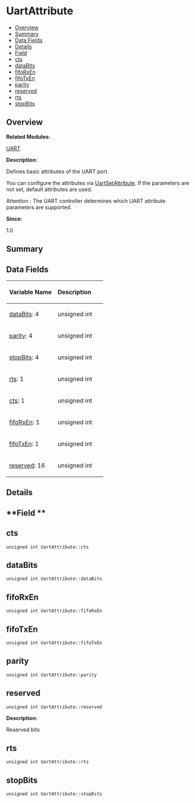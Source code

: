 # UartAttribute<a name="ZH-CN_TOPIC_0000001054918195"></a>

-   [Overview](#section731235949165636)
-   [Summary](#section532115424165636)
-   [Data Fields](#pub-attribs)
-   [Details](#section1595673192165636)
-   [Field](#section62349060165636)
-   [cts](#a8c2ec715ce735b87619440004a5816f3)
-   [dataBits](#a884f85f5c82f063596a52f43c12af1a8)
-   [fifoRxEn](#a171de31a6414563a1b8ca13c6209e52a)
-   [fifoTxEn](#a12cd3afb4dfbc5ed70578e0fcee0700d)
-   [parity](#abc4eefd31616175d469bc41d24b5b37b)
-   [reserved](#a415c8237e3a34dfe812e6c6cc7a7a1fa)
-   [rts](#a5ebfed49568aa4717b72d89084a13f3a)
-   [stopBits](#a29782a670eaf734ed02955eff0cdd4b9)

## **Overview**<a name="section731235949165636"></a>

**Related Modules:**

[UART](UART.md)

**Description:**

Defines basic attributes of the UART port. 

You can configure the attributes via  [UartSetAttribute](UART.md#ga76281a15464395451fc9844e717e0e10). If the parameters are not set, default attributes are used.

Attention
:   The UART controller determines which UART attribute parameters are supported.

**Since:**

1.0

## **Summary**<a name="section532115424165636"></a>

## Data Fields<a name="pub-attribs"></a>

<a name="table709140478165636"></a>
<table><thead align="left"><tr id="row1930313381165636"><th class="cellrowborder" valign="top" width="50%" id="mcps1.1.3.1.1"><p id="p617830080165636"><a name="p617830080165636"></a><a name="p617830080165636"></a>Variable Name</p>
</th>
<th class="cellrowborder" valign="top" width="50%" id="mcps1.1.3.1.2"><p id="p960631774165636"><a name="p960631774165636"></a><a name="p960631774165636"></a>Description</p>
</th>
</tr>
</thead>
<tbody><tr id="row1245792119165636"><td class="cellrowborder" valign="top" width="50%" headers="mcps1.1.3.1.1 "><p id="p760772659165636"><a name="p760772659165636"></a><a name="p760772659165636"></a><a href="UartAttribute.md#a884f85f5c82f063596a52f43c12af1a8">dataBits</a>: 4</p>
</td>
<td class="cellrowborder" valign="top" width="50%" headers="mcps1.1.3.1.2 "><p id="p283548929165636"><a name="p283548929165636"></a><a name="p283548929165636"></a>unsigned int </p>
</td>
</tr>
<tr id="row851183058165636"><td class="cellrowborder" valign="top" width="50%" headers="mcps1.1.3.1.1 "><p id="p620407527165636"><a name="p620407527165636"></a><a name="p620407527165636"></a><a href="UartAttribute.md#abc4eefd31616175d469bc41d24b5b37b">parity</a>: 4</p>
</td>
<td class="cellrowborder" valign="top" width="50%" headers="mcps1.1.3.1.2 "><p id="p1088207675165636"><a name="p1088207675165636"></a><a name="p1088207675165636"></a>unsigned int </p>
</td>
</tr>
<tr id="row343783557165636"><td class="cellrowborder" valign="top" width="50%" headers="mcps1.1.3.1.1 "><p id="p750163538165636"><a name="p750163538165636"></a><a name="p750163538165636"></a><a href="UartAttribute.md#a29782a670eaf734ed02955eff0cdd4b9">stopBits</a>: 4</p>
</td>
<td class="cellrowborder" valign="top" width="50%" headers="mcps1.1.3.1.2 "><p id="p1804054375165636"><a name="p1804054375165636"></a><a name="p1804054375165636"></a>unsigned int </p>
</td>
</tr>
<tr id="row1550994942165636"><td class="cellrowborder" valign="top" width="50%" headers="mcps1.1.3.1.1 "><p id="p1737520512165636"><a name="p1737520512165636"></a><a name="p1737520512165636"></a><a href="UartAttribute.md#a5ebfed49568aa4717b72d89084a13f3a">rts</a>: 1</p>
</td>
<td class="cellrowborder" valign="top" width="50%" headers="mcps1.1.3.1.2 "><p id="p1687967076165636"><a name="p1687967076165636"></a><a name="p1687967076165636"></a>unsigned int </p>
</td>
</tr>
<tr id="row1327899313165636"><td class="cellrowborder" valign="top" width="50%" headers="mcps1.1.3.1.1 "><p id="p1039859452165636"><a name="p1039859452165636"></a><a name="p1039859452165636"></a><a href="UartAttribute.md#a8c2ec715ce735b87619440004a5816f3">cts</a>: 1</p>
</td>
<td class="cellrowborder" valign="top" width="50%" headers="mcps1.1.3.1.2 "><p id="p1947423142165636"><a name="p1947423142165636"></a><a name="p1947423142165636"></a>unsigned int </p>
</td>
</tr>
<tr id="row515185768165636"><td class="cellrowborder" valign="top" width="50%" headers="mcps1.1.3.1.1 "><p id="p2134813956165636"><a name="p2134813956165636"></a><a name="p2134813956165636"></a><a href="UartAttribute.md#a171de31a6414563a1b8ca13c6209e52a">fifoRxEn</a>: 1</p>
</td>
<td class="cellrowborder" valign="top" width="50%" headers="mcps1.1.3.1.2 "><p id="p1063900195165636"><a name="p1063900195165636"></a><a name="p1063900195165636"></a>unsigned int </p>
</td>
</tr>
<tr id="row172711629165636"><td class="cellrowborder" valign="top" width="50%" headers="mcps1.1.3.1.1 "><p id="p887952404165636"><a name="p887952404165636"></a><a name="p887952404165636"></a><a href="UartAttribute.md#a12cd3afb4dfbc5ed70578e0fcee0700d">fifoTxEn</a>: 1</p>
</td>
<td class="cellrowborder" valign="top" width="50%" headers="mcps1.1.3.1.2 "><p id="p1669697675165636"><a name="p1669697675165636"></a><a name="p1669697675165636"></a>unsigned int </p>
</td>
</tr>
<tr id="row446548795165636"><td class="cellrowborder" valign="top" width="50%" headers="mcps1.1.3.1.1 "><p id="p1026857034165636"><a name="p1026857034165636"></a><a name="p1026857034165636"></a><a href="UartAttribute.md#a415c8237e3a34dfe812e6c6cc7a7a1fa">reserved</a>: 16</p>
</td>
<td class="cellrowborder" valign="top" width="50%" headers="mcps1.1.3.1.2 "><p id="p2091478475165636"><a name="p2091478475165636"></a><a name="p2091478475165636"></a>unsigned int </p>
</td>
</tr>
</tbody>
</table>

## **Details**<a name="section1595673192165636"></a>

## **Field **<a name="section62349060165636"></a>

## cts<a name="a8c2ec715ce735b87619440004a5816f3"></a>

```
unsigned int UartAttribute::cts
```

## dataBits<a name="a884f85f5c82f063596a52f43c12af1a8"></a>

```
unsigned int UartAttribute::dataBits
```

## fifoRxEn<a name="a171de31a6414563a1b8ca13c6209e52a"></a>

```
unsigned int UartAttribute::fifoRxEn
```

## fifoTxEn<a name="a12cd3afb4dfbc5ed70578e0fcee0700d"></a>

```
unsigned int UartAttribute::fifoTxEn
```

## parity<a name="abc4eefd31616175d469bc41d24b5b37b"></a>

```
unsigned int UartAttribute::parity
```

## reserved<a name="a415c8237e3a34dfe812e6c6cc7a7a1fa"></a>

```
unsigned int UartAttribute::reserved
```

 **Description:**

Reserved bits 

## rts<a name="a5ebfed49568aa4717b72d89084a13f3a"></a>

```
unsigned int UartAttribute::rts
```

## stopBits<a name="a29782a670eaf734ed02955eff0cdd4b9"></a>

```
unsigned int UartAttribute::stopBits
```

